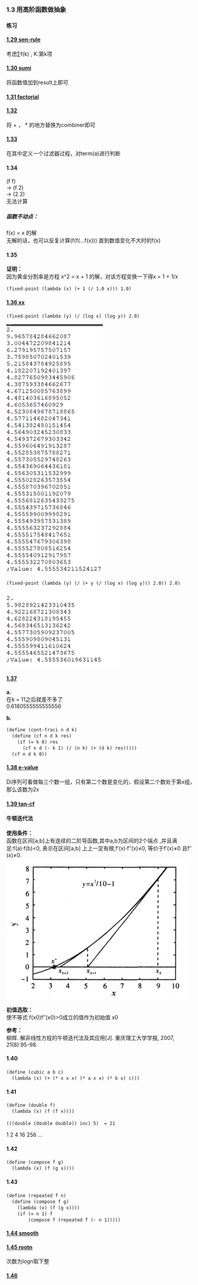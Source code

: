 ### 1.3 用高阶函数做抽象

#### 练习

#### [1.29 sen-rule](sum.scm)  
考虑∑f(k) , K:第k项

#### [1.30 sumi](sum.scm)  
将函数值加到result上即可   

#### [1.31 factorial](sum.scm)     

#### [1.32](sum.scm)
将 + ， * 的地方替换为combiner即可  

#### [1.33](sum.scm)  
在其中定义一个过滤器过程，对term(a)进行判断  

#### 1.34
(f f)   
-> (f 2)  
-> (2 2)  
无法计算  

##### 函数不动点：
f(x) = x 的解    
无解的话，也可以反复计算(f(f(...f(x))) 直到数值变化不大时的f(x)    

#### 1.35   
**证明：**  
因为黄金分割率是方程 x^2 = x + 1 的解，对该方程变换一下得x = 1 + 1/x   

    (fixed-point (lambda (x) (+ 1 (/ 1.0 x))) 1.0)    

#### [1.36 xx](fixedpoint.scm)  

    (fixed-point (lambda (y) (/ (log x) (log y)) 2.0)

![不用平均阻尼](img/136no.png)  

    (fixed-point (lambda (y) (/ (+ y (/ (log x) (log y))) 2.0)) 2.0)

![平均阻尼](img/136yes.png)      

#### [1.37](confrac.scm)  
**a.**   
在k = 11之后就差不多了  
0.6180555555555556  

**b.**   

    (define (cont-fraci n d k)
      (define (cf n d k res)
        (if (= k 0) res
          (cf n d (- k 1) (/ (n k) (+ (d k) res)))))
      (cf n d k 0))      

#### [1.38 e-value](confrac.scm)  
Di序列可看做每三个数一组，只有第二个数是变化的，假设第二个数处于第x组，那么该数为2x   

#### [1.39 tan-cf](confrac.scm)  

#### 牛顿迭代法  
**使用条件：**   
函数在区间[a,b]上有连续的二阶导函数,其中a,b为区间的2个端点 ,并且满足:f(a)·f(b)<0, 表示在区间[a,b] 上上一定有根,f′(x)·f″(x)≠0, 等价于f′(x)≠0 且f″(x)≠0.     
![](img/newmethod.png)        

**初值选取：**    
使不等式 f(x0)f″(x0)>0成立的值作为初始值 x0

**参考：**  
柳辉. 解非线性方程的牛顿迭代法及其应用[J]. 重庆理工大学学报, 2007, 21(8):95-98.    

#### 1.40    

    (define (cubic a b c)
      (lambda (x) (+ (* x x x) (* a x x) (* b x) c)))    

#### 1.41   

    (define (double f)
      (lambda (x) (f (f x))))   

    (((double (double double)) inc) 5)  = 21

1 2 4 16 256 ...    

#### 1.42    

    (define (compose f g)
      (lambda (x) (f (g x))))     

#### 1.43   

    (define (repeated f n)
      (define (compose f g)
        (lambda (x) (f (g x))))
	    (if (= n 1) f
		    (compose f (repeated f (- n 1)))))   

#### [1.44 smooth](compose.scm)   

#### [1.45 rootn](fixedpoint.scm)   
次数为logn取下整   

#### [1.46](iterimprove.scm)    
